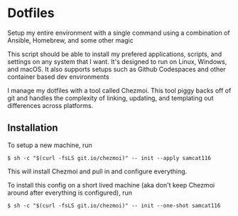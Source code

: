 # Dotfiles
Setup my entire environment with a single command using a combination of Ansible, Homebrew, and some other magic

This script should be able to install my prefered applications, scripts, and settings on any system that I want. It's designed to run on Linux, Windows, and macOS. It also supports setups such as Github Codespaces and other container based dev environments

I manage my dotfiles with a tool called Chezmoi. This tool piggy backs off of git and handles the complexity of linking, updating, and templating out differences across platforms. 

## Installation
To setup a new machine, run
```console
$ sh -c "$(curl -fsLS git.io/chezmoi)" -- init --apply samcat116
```
This will install Chezmoi and pull in and configure everything.

To install this config on a short lived machine (aka don't keep Chezmoi around after everything is configured), run 
```console
$ sh -c "$(curl -fsLS git.io/chezmoi)" -- init --one-shot samcat116
```

